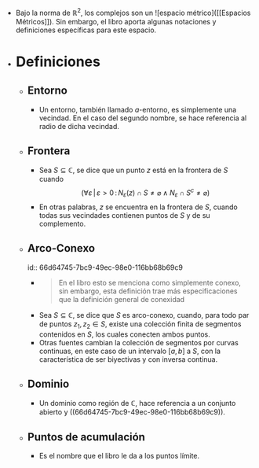 - Bajo la norma de $\mathbb{R}^2$, los complejos son un ![espacio métrico]([[Espacios Métricos]]). Sin embargo, el libro aporta algunas notaciones y definiciones específicas para este espacio.
- # Definiciones
	- ## Entorno
		- Un entorno, también llamado $a$-entorno, es simplemente una vecindad. En el caso del segundo nombre, se hace referencia al radio de dicha vecindad.
	- ## Frontera
		- Sea $S \subseteq \mathbb{C}$, se dice que un punto $z$ está en la frontera de $S$ cuando
		  $$\left(\forall\varepsilon\,\middle|\,\varepsilon>0\,:\,N_\varepsilon(z) \cap S \not= \varnothing \land N_\varepsilon \cap S^c \not= \varnothing\right)$$
		- En otras palabras, $z$ se encuentra en la frontera de $S$, cuando todas sus vecindades contienen puntos de $S$ y de su complemento.
	- ## Arco-Conexo
	  id:: 66d64745-7bc9-49ec-98e0-116bb68b69c9
		- > En el libro esto se menciona como simplemente conexo, sin embargo, esta definición trae más especificaciones que la definición general de conexidad
		- Sea $S\subseteq\mathbb{C}$, se dice que $S$ es arco-conexo, cuando, para todo par de puntos $z_1,z_2\in S$, existe una colección finita de segmentos contenidos en $S$, los cuales conecten ambos puntos.
		- Otras fuentes cambian la colección de segmentos por curvas continuas, en este caso de un intervalo $[a,b]$ a $S$, con la característica de ser biyectivas y con inversa continua.
	- ## Dominio
		- Un dominio como región de $\mathbb{C}$, hace referencia a un conjunto abierto y ((66d64745-7bc9-49ec-98e0-116bb68b69c9)).
	- ## Puntos de acumulación
		- Es el nombre que el libro le da a los puntos límite.